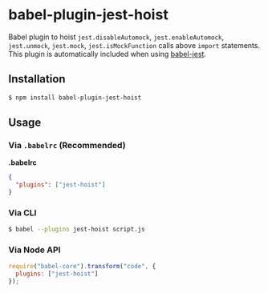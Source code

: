 # babel-plugin-jest-hoist

Babel plugin to hoist `jest.disableAutomock`, `jest.enableAutomock`, `jest.unmock`, `jest.mock`,
`jest.isMockFunction` calls above `import` statements. This plugin is automatically included when using [babel-jest](https://github.com/facebook/jest/tree/master/packages/babel-jest).

## Installation

```sh
$ npm install babel-plugin-jest-hoist
```

## Usage

### Via `.babelrc` (Recommended)

**.babelrc**

```json
{
  "plugins": ["jest-hoist"]
}
```

### Via CLI

```sh
$ babel --plugins jest-hoist script.js
```

### Via Node API

```javascript
require("babel-core").transform("code", {
  plugins: ["jest-hoist"]
});
```
